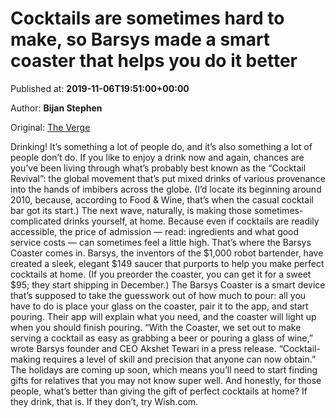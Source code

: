
# Cocktails are sometimes hard to make, so Barsys made a smart coaster that helps you do it better

Published at: **2019-11-06T19:51:00+00:00**

Author: **Bijan Stephen**

Original: [The Verge](https://www.theverge.com/2019/11/6/20951980/barsys-smart-coaster-cocktail-robot-bartender-mixed-drinks-preorder-price)

Drinking! It’s something a lot of people do, and it’s also something a lot of people don’t do. If you like to enjoy a drink now and again, chances are you’ve been living through what’s probably best known as the “Cocktail Revival”: the global movement that’s put mixed drinks of various provenance into the hands of imbibers across the globe. (I’d locate its beginning around 2010, because, according to Food & Wine, that’s when the casual cocktail bar got its start.)
The next wave, naturally, is making those sometimes-complicated drinks yourself, at home. Because even if cocktails are readily accessible, the price of admission — read: ingredients and what good service costs — can sometimes feel a little high. That’s where the Barsys Coaster comes in.
Barsys, the inventors of the $1,000 robot bartender, have created a sleek, elegant $149 saucer that purports to help you make perfect cocktails at home. (If you preorder the coaster, you can get it for a sweet $95; they start shipping in December.) The Barsys Coaster is a smart device that’s supposed to take the guesswork out of how much to pour: all you have to do is place your glass on the coaster, pair it to the app, and start pouring.
Their app will explain what you need, and the coaster will light up when you should finish pouring. “With the Coaster, we set out to make serving a cocktail as easy as grabbing a beer or pouring a glass of wine,” wrote Barsys founder and CEO Akshet Tewari in a press release. “Cocktail-making requires a level of skill and precision that anyone can now obtain.”
The holidays are coming up soon, which means you’ll need to start finding gifts for relatives that you may not know super well. And honestly, for those people, what’s better than giving the gift of perfect cocktails at home? If they drink, that is. If they don’t, try Wish.com.
